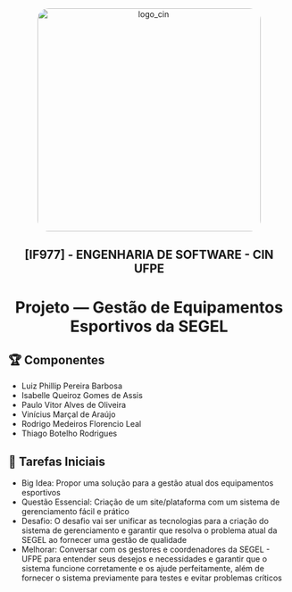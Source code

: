 <div align="center">
  <img src="https://portal.cin.ufpe.br/wp-content/uploads/2020/07/Horizontal-Vermelho-Logotipo-CIn-UFPE.png" alt="logo_cin" width="400" height="auto" style="border-radius:20px;" />
  <h2>
    [IF977] - ENGENHARIA DE SOFTWARE - CIN UFPE
  </h2>
  <h1>
    Projeto — Gestão de Equipamentos Esportivos da SEGEL
  </h1> 
</div>

## :trophy: Componentes
- Luiz Phillip Pereira Barbosa
- Isabelle Queiroz Gomes de Assis
- Paulo Vitor Alves de Oliveira
- Vinícius Marçal de Araújo
- Rodrigo Medeiros Florencio Leal
- Thiago Botelho Rodrigues

## :pencil: Tarefas Iniciais
- Big Idea: Propor uma solução para a gestão atual dos equipamentos esportivos
- Questão Essencial: Criação de um site/plataforma com um sistema de gerenciamento fácil e prático
- Desafio: O desafio vai ser unificar as tecnologias para a criação do sistema de gerenciamento e garantir que resolva o problema atual da SEGEL ao fornecer uma gestão de qualidade
- Melhorar: Conversar com os gestores e coordenadores da SEGEL - UFPE para entender seus desejos e necessidades e garantir que o sistema funcione corretamente e os ajude perfeitamente, além de fornecer o sistema previamente para testes e evitar problemas críticos

